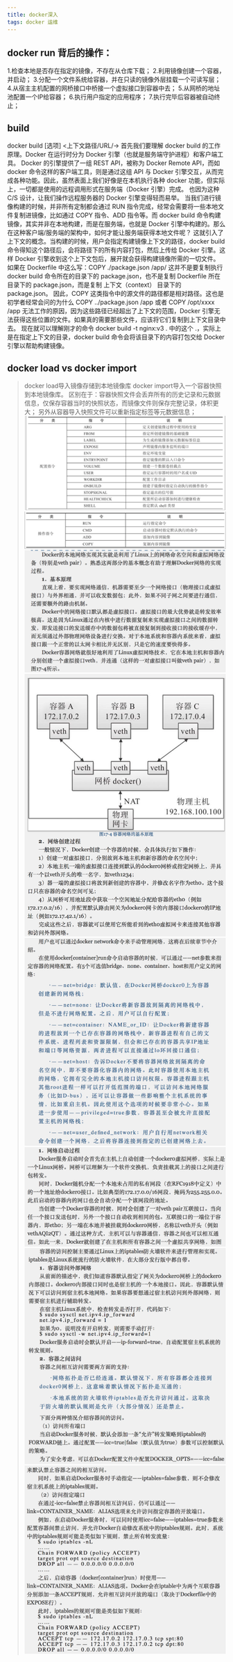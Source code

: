 ```yaml
---
title: docker深入
tags: docker 运维
---
```

## docker run 背后的操作：
>
1.检查本地是否存在指定的镜像，不存在从仓库下载；
2.利用镜像创建一个容器，并启动；
3.分配一个文件系统给容器，并在只读的镜像外层挂载一个可读写层；
4.从宿主主机配置的网桥接口中桥接一个虚拟接口到容器中去；
5.从网桥的地址池配置一个IP给容器；
6.执行用户指定的应用程序；
7.执行完毕后容器被自动终止；
## build
>
docker build [选项] <上下文路径/URL/->
首先我们要理解 docker build 的工作原理。Docker 在运行时分为 Docker 引擎（也就是服务端守护进程）和客户端工具。
Docker 的引擎提供了一组 REST API，被称为 Docker Remote API，而如 docker 命令这样的客户端工具，则是通过这组 API 与 Docker 引擎交互，从而完成各种功能。因此，虽然表面上我们好像是在本机执行各种 docker 功能，但实际上，一切都是使用的远程调用形式在服务端（Docker 引擎）完成。
也因为这种 C/S 设计，让我们操作远程服务器的 Docker 引擎变得轻而易举。
当我们进行镜像构建的时候，并非所有定制都会通过 RUN 指令完成，经常会需要将一些本地文件复制进镜像，比如通过 COPY 指令、ADD 指令等。而 docker build 命令构建镜像，其实并非在本地构建，而是在服务端，也就是 Docker 引擎中构建的。那么在这种客户端/服务端的架构中，如何才能让服务端获得本地文件呢？
这就引入了上下文的概念。当构建的时候，用户会指定构建镜像上下文的路径，docker build 命令得知这个路径后，会将路径下的所有内容打包，然后上传给 Docker 引擎。这样 Docker 引擎收到这个上下文包后，展开就会获得构建镜像所需的一切文件。
如果在 Dockerfile 中这么写：COPY ./package.json /app/
这并不是要复制执行 docker build 命令所在的目录下的 package.json，也不是复制 Dockerfile 所在目录下的 package.json，而是复制 上下文（context） 目录下的 package.json。
因此，COPY 这类指令中的源文件的路径都是相对路径。这也是初学者经常会问的为什么 COPY ../package.json /app 或者 COPY /opt/xxxx /app 无法工作的原因，因为这些路径已经超出了上下文的范围，Docker 引擎无法获得这些位置的文件。如果真的需要那些文件，应该将它们复制到上下文目录中去。
现在就可以理解刚才的命令 docker build -t nginx:v3 . 中的这个 .，实际上是在指定上下文的目录，docker build 命令会将该目录下的内容打包交给 Docker 引擎以帮助构建镜像。

## docker load vs docker import
> docker load导入镜像存储到本地镜像库
docker import导入一个容器快照到本地镜像库。
区别在于：容器快照文件会丢弃所有的历史记录和元数据信息，仅保存容器当时的快照状态，而镜像文件则保存完整记录，体积更大；
另外从容器导入快照文件可以重新指定标签等元数据信息；
![配置指令](/assets/images/dk1@2x.png)
![操作指令](/assets/images/dk2@2x.png)
![网络原理](/assets/images/net1@2x.png)
![网络原理](/assets/images/net2@2x.png)
![网络原理](/assets/images/net3@2x.png)
![网络原理](/assets/images/net4@2x.png)
![网络原理](/assets/images/net5@2x.png)
![网络原理](/assets/images/net6@2x.png)